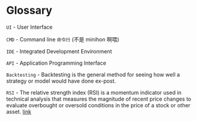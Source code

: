 # Glossary

`UI` - User Interface

`CMD` - Command line `命令行` (不是 minihon 啊喂)

`IDE` - Integrated Development Environment

`API` - Application Programming Interface

`Backtesting` - Backtesting is the general method for seeing how well a strategy or model would have done ex-post.

`RSI` - The relative strength index (RSI) is a momentum indicator used in technical analysis that measures the magnitude of recent price changes to evaluate overbought or oversold conditions in the price of a stock or other asset. [link](https://www.investopedia.com/terms/r/rsi.asp)